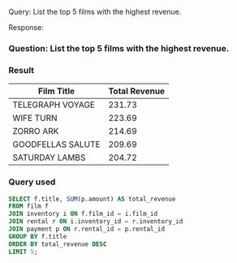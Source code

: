 Query: List the top 5 films with the highest revenue.

Response:
### Question: List the top 5 films with the highest revenue.

### Result
| Film Title           | Total Revenue |
|-----------------------|----------------|
| TELEGRAPH VOYAGE      | 231.73         |
| WIFE TURN            | 223.69         |
| ZORRO ARK            | 214.69         |
| GOODFELLAS SALUTE    | 209.69         |
| SATURDAY LAMBS       | 204.72         |

### Query used
```sql
SELECT f.title, SUM(p.amount) AS total_revenue
FROM film f
JOIN inventory i ON f.film_id = i.film_id
JOIN rental r ON i.inventory_id = r.inventory_id
JOIN payment p ON r.rental_id = p.rental_id
GROUP BY f.title
ORDER BY total_revenue DESC
LIMIT 5;
```
```


